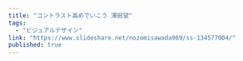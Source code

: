 ```yaml
---
title: "コントラスト高めでいこう 澤田望"
tags:
  - "ビジュアルデザイン"
link: "https://www.slideshare.net/nozomisawada969/ss-134577004/"
published: true
---
```

